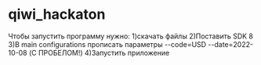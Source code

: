# qiwi_hackaton

Чтобы запустить программу нужно:
1)скачать файлы 
2)Поставить SDK 8
3)В main configurations прописать параметры --code=USD --date=2022-10-08 (С ПРОБЕЛОМ!)
4)Запустить приложение
